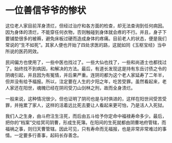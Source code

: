 # 一位善信爷爷的惨状

这位老人家目前浑身溃烂，但经过治疗和各方面的检查，却无法查询到任何病因。因为身体的溃烂，不能穿任何衣物，否则触碰到身体就会疼的不行。并且，身子下要铺垫很多的被褥，避免床板过硬而造成身体的疼痛。目前老人的状态，便是我们常说的“生不如死”。其家人便也开始了四处求医的路，这就如同《玉枢宝经》当中所说的医药罔效。

民间偏方也使用了，一些中医也找过了。一些大仙也找了，一些和尚道士也都找过了。始终找不到病因，和解决的方法。最后，有道长发现这是持有东岳讨债之令的阴魂引起，并且因为有冤情，并后果严重。连阴司都为这个老人家延寿了二年半，但并没有给予福报。所以，注定要在人生的夕阳之年，吃苦受罪。虽然看起来，老人家还在阳世，魂魄已经在阴司受刀山剑林之刑，故而全身溃烂。

一般来说，这种情况很少。但也证明了阴司也是与时俱进的，这样在阳世间受苦受罪，并拖累了家人，这样的活着远比死去要让人看起来更可怕，乃是活人入死狱。

我们人之生身，由斗府注生注死，而后由五斗给予你定命中福禄寿命多少。最后，把你的“档案”交给冥司阴曹，形成生死簿。在阳间的生死就都由阴曹地府管辖，而福祸之事，则归天曹管辖。因此可见，只有寿命而无福报，也是非常非常难过的事情。一定要多行善事，起码长存善念。
